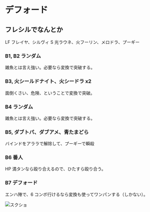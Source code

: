 # デフォード 

## フレシルでなんとか

LF フレイヤ、シルヴィ
S  光ラウネ、火フーリン、メロドラ、プーギー

### B1, B2 ランダム

雑魚とは言え強い。必要なら変換で突破する。

### B3, 火シールドナイト、火シードラ x2

面倒くさい、危険、ということで変換で突破。

### B4 ランダム

雑魚とは言え強い。必要なら変換で突破する。

### B5, ダブトパ、ダブアメ、青たまどら

バインドをアララで解除して、プーギーで瞬殺

### B6 番人

HP 満タンなら殴り合えるので、ひたすら殴り合う。

### B7 デフォード

エンハ陣で、6 コンボ行けるなら変換も使ってワンパンする（しかない）。

![スクショ](http://i.imgur.com/YGs37lpl.jpg )

<!-- vim: set tw=90 filetype=markdown : -->

